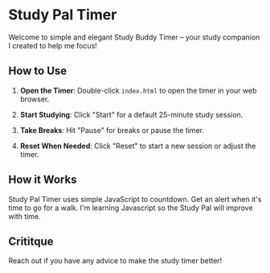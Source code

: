 # Study Pal Timer

Welcome to simple and elegant Study Buddy Timer – your study companion I created to help me focus! 

## How to Use

1. **Open the Timer**: Double-click `index.html` to open the timer in your web browser.

2. **Start Studying**: Click "Start" for a default 25-minute study session.

3. **Take Breaks**: Hit "Pause" for breaks or pause the timer.

4. **Reset When Needed**: Click "Reset" to start a new session or adjust the timer.

## How it Works

Study Pal Timer uses simple JavaScript to countdown. Get an alert when it's time to go for a walk.
I'm learning Javascript so the Study Pal will improve with time. 

## Crititque

Reach out if you have any advice to make the study timer better!

